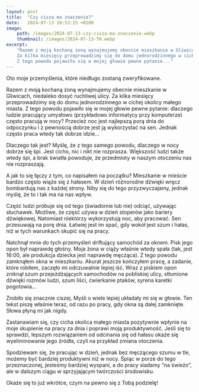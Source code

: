 ```yaml
---
layout: post
title:  "Czy cisza ma znaczenie?"
date:   2024-07-13 10:53:15 +0200
image:
    path: /images/2024-07-13-czy-cisza-ma-znaczenie.webp
    thumbnail: /images/2024-07-13-TH.webp
excerpt:
    "Razem z moją kochaną żoną wynajmujemy obecnie mieszkanie w Gliwicach, niedaleko dosyć ruchliwej ulicy.
    Za kilka miesięcy przeprowadzimy się do domu jednorodzinnego w cichej okolicy małego miasta.
    Z tego powodu pojawiło się w mojej głowie pewne pytanie..."
---
```


Oto moje przemyślenia, które niedługo zostaną zweryfikowane.

Razem z moją kochaną żoną wynajmujemy obecnie mieszkanie w Gliwicach, niedaleko dosyć ruchliwej ulicy. Za kilka miesięcy przeprowadzimy się do domu jednorodzinnego w cichej okolicy małego miasta. Z tego powodu pojawiło się w mojej głowie pewne pytanie: dlaczego ludzie pracujący umysłowo (przykładowo informatycy przy komputerze) często pracują w nocy? Przecież noc jest najlepszą porą dnia do odpoczynku i z pewnością dobrze jest ją wykorzystać na sen. Jednak często praca wtedy tak dobrze idzie…

Dlaczego tak jest? Myślę, że z tego samego powodu, dlaczego w nocy dobrze się śpi. Jest cicho, nic i nikt nie rozprasza. Większość ludzi także wtedy śpi, a brak światła powoduje, że przedmioty w naszym otoczeniu nas nie rozpraszają.

A jak to się łączy z tym, co napisałem na początku? Mieszkanie w mieście bardzo często wiąże się z hałasem. W dzień różnorodne dźwięki wręcz bombardują nas z każdej strony. Niby się do tego przyzwyczajamy, jednak myślę, że to i tak ma na nas wpływ.

Część ludzi próbuje się od tego (świadomie lub nie) odciąć, używając słuchawek. Możliwe, że część używa w dzień stoperów jako bariery dźwiękowej. Natomiast niektórzy wykorzystują noc, aby pracować. Sen przesuwają na porę dnia. Łatwiej jest im spać, gdy wokół jest szum i hałas, niż w tych warunkach skupić się na pracy.

Natchnął mnie do tych przemyśleń driftujący samochód za oknem. Pisk jego opon był naprawdę głośny. Moja żona w ciąży właśnie wtedy spała (tak, jest 16:00, ale produkcja dziecka jest naprawdę męcząca). Z tego powodu zamknąłem okna w mieszkaniu. Akurat jeszcze kończyłem pracę, a zadanie, które robiłem, zaczęło mi odczuwalnie lepiej iść. Wraz z piskiem opon zniknął szum przejeżdżających samochodów na pobliskiej ulicy, stłumione dźwięki rozmów ludzi, szum liści, ćwierkanie ptaków, syrena karetki pogotowia…

Zrobiło się znacznie ciszej. Myśli o wiele lepiej układały mi się w głowie. Ten tekst piszę właśnie teraz, od razu po pracy, gdy okna są dalej zamknięte. Słowa płyną mi jak nigdy.

Zastanawiam się, czy cicha okolica małego miasta pozytywnie wpłynie na moje skupienie na pracy za dnia i poprawi moją produktywność. Jeśli się to sprawdzi, lepszym rozwiązaniem od odcinania się od hałasu okaże się wyeliminowanie jego źródła, czyli na przykład zmiana otoczenia.

Spodziewam się, że pracując w dzień, jednak bez męczącego szumu w tle, możemy być bardziej produktywni niż w nocy. Śpiąc w porze do tego przeznaczonej, jesteśmy bardziej wyspani, a do pracy siadamy “na świeżo”, ale w dalszym ciągu w sprzyjającym twórczości środowisku.

Okaże się to już wkrótce, czym na pewno się z Tobą podzielę!
